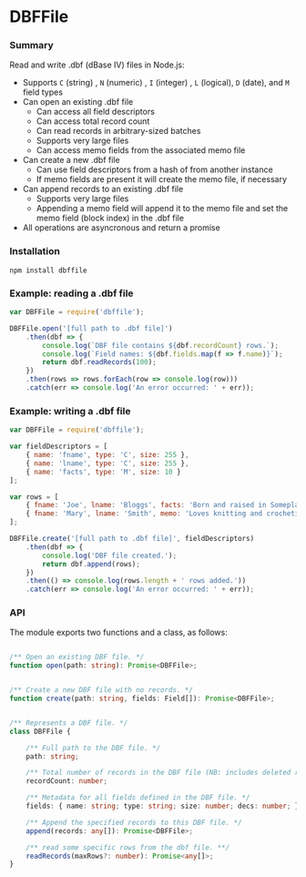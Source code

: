 # DBFFile

### Summary

Read and write .dbf (dBase IV) files in Node.js:

- Supports `C` (string) , `N` (numeric) , `I` (integer) , `L` (logical), `D` (date), and `M` field types
- Can open an existing .dbf file
  - Can access all field descriptors
  - Can access total record count
  - Can read records in arbitrary-sized batches
  - Supports very large files
  - Can access memo fields from the associated memo file
- Can create a new .dbf file
  - Can use field descriptors from a hash of from another instance
  - If memo fields are present it will create the memo file, if necessary
- Can append records to an existing .dbf file
  - Supports very large files
  - Appending a memo field will append it to the memo file and set the memo field (block index) in the .dbf file
- All operations are asyncronous and return a promise

### Installation

`npm install dbffile`

### Example: reading a .dbf file

```javascript
var DBFFile = require('dbffile');

DBFFile.open('[full path to .dbf file]')
    .then(dbf => {
        console.log(`DBF file contains ${dbf.recordCount} rows.`);
        console.log(`Field names: ${dbf.fields.map(f => f.name)}`);
        return dbf.readRecords(100);
    })
    .then(rows => rows.forEach(row => console.log(row)))
    .catch(err => console.log('An error occurred: ' + err));
```

### Example: writing a .dbf file

```javascript
var DBFFile = require('dbffile');

var fieldDescriptors = [
    { name: 'fname', type: 'C', size: 255 },
    { name: 'lname', type: 'C', size: 255 },
    { name: 'facts', type: 'M', size: 10 }
];

var rows = [
    { fname: 'Joe', lname: 'Bloggs', facts: 'Born and raised in Someplace, Alabama' },
    { fname: 'Mary', lname: 'Smith', memo: 'Loves knitting and crocheting' },
];

DBFFile.create('[full path to .dbf file]', fieldDescriptors)
    .then(dbf => {
        console.log('DBF file created.');
        return dbf.append(rows);
    })
    .then(() => console.log(rows.length + ' rows added.'))
    .catch(err => console.log('An error occurred: ' + err));
```

### API

The module exports two functions and a class, as follows:

```typescript

/** Open an existing DBF file. */
function open(path: string): Promise<DBFFile>;


/** Create a new DBF file with no records. */
function create(path: string, fields: Field[]): Promise<DBFFile>;


/** Represents a DBF file. */
class DBFFile {

    /** Full path to the DBF file. */
    path: string;

    /** Total number of records in the DBF file (NB: includes deleted records). */
    recordCount: number;

    /** Metadata for all fields defined in the DBF file. */
    fields: { name: string; type: string; size: number; decs: number; }[];

    /** Append the specified records to this DBF file. */
    append(records: any[]): Promise<DBFFile>;

    /** read some specific rows from the dbf file. **/
    readRecords(maxRows?: number): Promise<any[]>;
}
```
